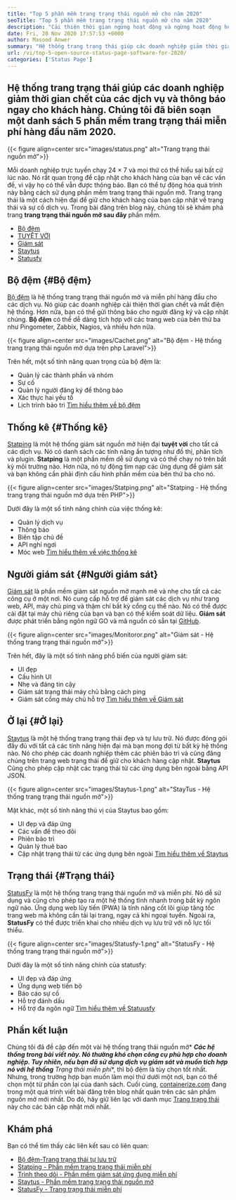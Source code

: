 ```yaml
---
title: "Top 5 phần mềm trang trạng thái nguồn mở cho năm 2020" 
seoTitle: "Top 5 phần mềm trang trạng thái nguồn mở cho năm 2020" 
description: "Cải thiện thời gian ngừng hoạt động và ngừng hoạt động hệ thống cho các dịch vụ của bạn với sự trợ giúp của các hệ thống trang trạng thái nguồn mở và miễn phí. Gửi thông báo để cập nhật khách hàng." 
date: Fri, 20 Nov 2020 17:57:53 +0000
author: Masood Anwer
summary: "Hệ thống trang trạng thái giúp các doanh nghiệp giảm thời gian ngừng hoạt động và thông báo ngay cho khách hàng. Chúng tôi đã biên soạn một danh sách 5 phần mềm trang trạng thái miễn phí hàng đầu năm 2020." 
url: /vi/top-5-open-source-status-page-software-for-2020/
categories: ['Status Page']
---
```


## Hệ thống trang trạng thái giúp các doanh nghiệp giảm thời gian chết của các dịch vụ và thông báo ngay cho khách hàng. Chúng tôi đã biên soạn một danh sách 5 phần mềm trang trạng thái miễn phí hàng đầu năm 2020.

{{< figure align=center src="images/status.png" alt="Trang trạng thái nguồn mở">}}

Mỗi doanh nghiệp trực tuyến chạy 24 × 7 và mọi thứ có thể hiểu sai bất cứ lúc nào. Nó rất quan trọng để cập nhật cho khách hàng của bạn về các vấn đề, vì vậy họ có thể vẫn được thông báo. Bạn có thể tự động hóa quá trình này bằng cách sử dụng phần mềm trang trạng thái nguồn mở. Trang trạng thái là một cách hiện đại để giữ cho khách hàng của bạn cập nhật về trạng thái và sự cố dịch vụ. Trong bài đăng trên blog này, chúng tôi sẽ khám phá trang  **trang trạng thái nguồn mở sau đây**  phần mềm.
  * [Bộ đệm][1]
  * [TUYỆT VỜI][2]
  * [Giám sát][3]
  * [Staytus][4]
  * [Statusfy][5]

## Bộ đệm {#Bộ đệm}

[Bộ đệm][6] là hệ thống trang trạng thái nguồn mở và miễn phí hàng đầu cho các dịch vụ. Nó giúp các doanh nghiệp cải thiện thời gian chết và mất điện hệ thống. Hơn nữa, bạn có thể gửi thông báo cho người đăng ký và cập nhật chúng.  **Bộ đệm**  có thể dễ dàng tích hợp với các trang web của bên thứ ba như Pingometer, Zabbix, Nagios, và nhiều hơn nữa.

{{< figure align=center src="images/Cachet.png" alt="Bộ đệm - Hệ thống trang trạng thái nguồn mở dựa trên php Laravel">}}

Trên hết, một số tính năng quan trọng của bộ đệm là:
  * Quản lý các thành phần và nhóm
  * Sự cố
  * Quản lý người đăng ký để thông báo
  * Xác thực hai yếu tố
  * Lịch trình bảo trì
[Tìm hiểu thêm về bộ đệm][7]

## Thống kê {#Thống kê}

[Statping][8] là một hệ thống giám sát nguồn mở hiện đại  **tuyệt vời** cho tất cả các dịch vụ. Nó có danh sách các tính năng ấn tượng như đồ thị, phân tích và plugin. **Statping**  là một phần mềm dễ sử dụng và có thể chạy nó trên bất kỳ môi trường nào. Hơn nữa, nó tự động tìm nạp các ứng dụng để giám sát và bạn không cần phải định cấu hình phần mềm của bên thứ ba cho nó.

{{< figure align=center src="images/Statping.png" alt="Statping - Hệ thống trang trạng thái nguồn mở dựa trên PHP">}}

Dưới đây là một số tính năng chính của việc thống kê:
  * Quản lý dịch vụ
  * Thông báo
  * Biên tập chủ đề
  * API nghỉ ngơi
  * Móc web
[Tìm hiểu thêm về việc thống kê][9]

## Người giám sát {#Người giám sát}

[Giám sát][10] là phần mềm giám sát nguồn mở mạnh mẽ và nhẹ cho tất cả các công cụ ở một nơi. Nó cung cấp hỗ trợ để giám sát các dịch vụ như trang web, API, máy chủ ping và thậm chí bất kỳ cổng cụ thể nào. Nó có thể được cài đặt tại máy chủ riêng của bạn và bạn có thể kiểm soát dữ liệu.  **Giám sát**  được phát triển bằng ngôn ngữ GO và mã nguồn có sẵn tại [GitHub][11].

{{< figure align=center src="images/Monitoror.png" alt="Giám sát - Hệ thống trang trạng thái nguồn mở">}}

Trên hết, đây là một số tính năng phổ biến của người giám sát:
  * UI đẹp
  * Cấu hình UI
  * Nhẹ và đáng tin cậy
  * Giám sát trạng thái máy chủ bằng cách ping
  * Giám sát cổng máy chủ hỗ trợ
[Tìm hiểu thêm về Giám sát][12]

## Ở lại {#Ở lại}

[Staytus][13] là một hệ thống trang trạng thái đẹp và tự lưu trữ. Nó được đóng gói đầy đủ với tất cả các tính năng hiện đại mà bạn mong đợi từ bất kỳ hệ thống nào. Nó cho phép các doanh nghiệp thêm các phiên bảo trì và cũng đăng chúng trên trang web trạng thái để giữ cho khách hàng cập nhật.  **Staytus**  Cũng cho phép cập nhật các trạng thái từ các ứng dụng bên ngoài bằng API JSON.

{{< figure align=center src="images/Staytus-1.png" alt="StayTus - Hệ thống trang trạng thái nguồn mở">}}

Mặt khác, một số tính năng thú vị của Staytus bao gồm:
  * UI đẹp và đáp ứng
  * Các vấn đề theo dõi
  * Phiên bảo trì
  * Quản lý thuê bao
  * Cập nhật trạng thái từ các ứng dụng bên ngoài
[Tìm hiểu thêm về Staytus][14]

## Trạng thái {#Trạng thái}

[StatusFy][15] là một hệ thống trang trạng thái nguồn mở và miễn phí. Nó dễ sử dụng và cũng cho phép tạo ra một hệ thống tĩnh nhanh trong bất kỳ ngôn ngữ nào. Ứng dụng web lũy tiến (PWA) là tính năng cốt lõi giúp tăng tốc trang web mà không cần tải lại trang, ngay cả khi ngoại tuyến. Ngoài ra,  **StatusFy**  có thể được triển khai cho nhiều dịch vụ lưu trữ với nỗ lực tối thiểu.

{{< figure align=center src="images/Statusfy-1.png" alt="StatusFy - Hệ thống trang trạng thái nguồn mở">}}

Dưới đây là một số tính năng chính của statusfy:
  * UI đẹp và đáp ứng
  * Ứng dụng web tiến bộ
  * Báo cáo sự cố
  * Hỗ trợ đánh dấu
  * Hỗ trợ đa ngôn ngữ
[Tìm hiểu thêm về Statuusfy][16]

## Phần kết luận
Chúng tôi đã đề cập đến một vài hệ thống trạng thái nguồn mở*  ***Các hệ thống trong bài viết này. Nó thường khó chọn công cụ phù hợp cho doanh nghiệp. Tuy nhiên, nếu bạn đã sử dụng dịch vụ giám sát và muốn tích hợp nó với hệ thống**  Trạng thái miễn phí**, thì bộ đệm là tùy chọn tốt nhất. Nhưng, trong trường hợp bạn muốn làm mọi thứ dưới một nơi, bạn có thể chọn một từ phần còn lại của danh sách.
Cuối cùng, [containerize.com][17] đang trong một quá trình viết bài đăng trên blog nhất quán trên các sản phẩm nguồn mở mới nhất. Do đó, hãy giữ liên lạc với danh mục [Trang trạng thái][18] này cho các bản cập nhật mới nhất.

## Khám phá
Bạn có thể tìm thấy các liên kết sau có liên quan:
  * [Bộ đệm-Trang trạng thái tự lưu trữ][7]
  * [Statping - Phần mềm trang trạng thái miễn phí][9]
  * [Trình theo dõi - Phần mềm giám sát ứng dụng miễn phí][12]
  * [Staytus - Phần mềm trang trạng thái nguồn mở][14]
  * [StatusFy - Trang trạng thái miễn phí][16]



 [1]: #Cachet
 [2]: #Statping
 [3]: #Monitoror
 [4]: #Staytus
 [5]: #Statusfy
 [6]: https://cachethq.io/
 [7]: https://products.containerize.com/status/cachet
 [8]: https://statping.com
 [9]: https://products.containerize.com/status/statping
 [10]: https://monitoror.com
 [11]: https://github.com/monitoror/monitoror
 [12]: https://products.containerize.com/status/monitoror
 [13]: https://staytus.co
 [14]: https://products.containerize.com/status/staytus
 [15]: https://marquez.co/statusfy
 [16]: https://products.containerize.com/status/statusfy
 [17]: https://containerize.com
 [18]: https://blog.containerize.com/category/status-page/
